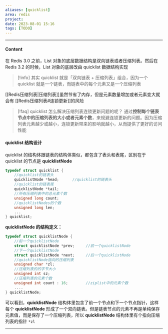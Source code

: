 ```yaml
---
aliases: [quicklist]
area: redis
project: 
date: 2023-08-01 15:16
tags: [TODO]
---
```

---
#### Content
在 Redis 3.0 之前，List 对象的底层数据结构是双向链表或者压缩列表。然后在 Redis 3.2 的时候，List 对象的底层改由 quicklist 数据结构实现

> [!info] 
> 其实 quicklist 就是「双向链表 + 压缩列表」组合，因为一个 quicklist 就是一个链表，而链表中的每个元素又是一个压缩列表

[[Redis压缩列表|压缩列表]]虽然节省了内存，但是元素数量增加或者元素变大就会有 [[Redis压缩列表#连锁更新]]的风险

> [!faq] quicklist 怎么解决压缩列表连锁更新问题的呢？
> 通过**控制每个链表节点中的压缩列表的大小或者元素个数**，来规避连锁更新的问题。因为压缩列表元素越少或越小，连锁更新带来的影响就越小，从而提供了更好的访问性能

#### quicklist 结构设计
quicklist 的结构体跟链表的结构体类似，都包含了表头和表尾，区别在于 quicklist 的节点是 **quicklistNode**
```cpp
typedef struct quicklist {
    //quicklist的链表头
    quicklistNode *head;      //quicklist的链表头
    //quicklist的链表尾
    quicklistNode *tail; 
    //所有压缩列表中的总元素个数
    unsigned long count;
    //quicklistNodes的个数
    unsigned long len;       
    ...
} quicklist;
```
**quicklistNode 的结构定义：**
```cpp
typedef struct quicklistNode {
    //前一个quicklistNode
    struct quicklistNode *prev;     //前一个quicklistNode
    //下一个quicklistNode
    struct quicklistNode *next;     //后一个quicklistNode
    //quicklistNode指向的压缩列表
    unsigned char *zl;              
    //压缩列表的的字节大小
    unsigned int sz;                
    //压缩列表的元素个数
    unsigned int count : 16;        //ziplist中的元素个数 
    ....
} quicklistNode;
```
可以看到，**quicklistNode** 结构体里包含了前一个节点和下一个节点指针，这样每个 **quicklistNode** 形成了一个双向链表。但是链表节点的元素不再是单纯保存元素值，而是保存了一个压缩列表，所以 **quicklistNode** 结构体里有个指向压缩列表的指针 `*zl`





---
